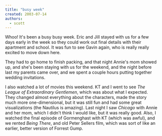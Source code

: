 ```yaml
---
title: "busy week"
created: 2003-07-14
authors: 
  - scott
---
```


Whoo! It's been a busy busy week. Eric and Jill stayed with us for a few days early in the week so they could work out final details with their apartment and school. It was fun to see Gavin again, who is really really excited to move down here.  
  
They had to go home to finish packing, and that night Annie's mom showed up, and she's been staying with us for the weekend, and the night before last my parents came over, and we spent a couple hours putting together wedding invitations.  
  
I also watched a lot of movies this weekend. KT and I went to see _The League of Extraordinary Gentlemen_, which was about what I expected. They changed almost everything about the characters, made the story much more one-dimensional, but it was still fun and had some great visualizations (the Nautilus is amazing). Last night I saw _Chicago_ with Annie and her mom, which I didn't think I would like, but it was really good. Also, I watched the final episode of Gormenghast with KT (which was awful), and we rented _Being There_, and old Peter Sellers film, which was sort of like an earlier, better version of Forrest Gump.
